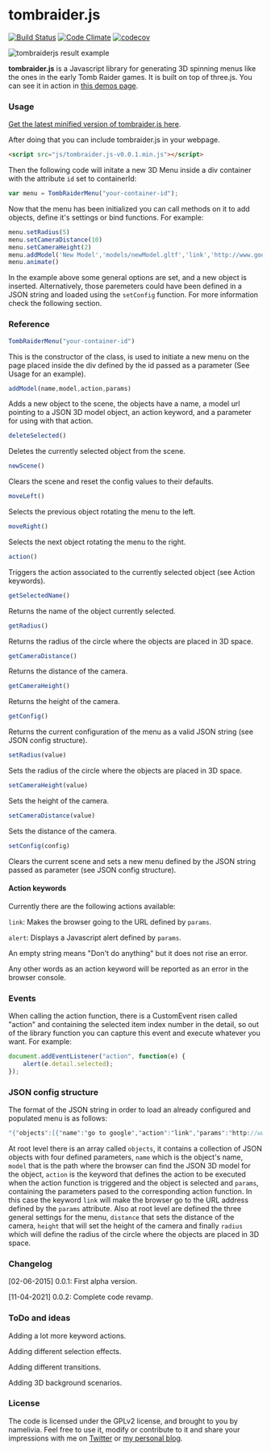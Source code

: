 tombraider.js
================
[![Build Status](https://github.com/namelivia/tombraider.js/actions/workflows/build.yml/badge.svg)](https://github.com/namelivia/tombraider.js/actions/workflows/build.yml)
[![Code Climate](https://codeclimate.com/github/namelivia/tomb-raider-menu/badges/gpa.svg)](https://codeclimate.com/github/namelivia/tomb-raider-menu)
[![codecov](https://codecov.io/gh/namelivia/tombraider.js/branch/master/graph/badge.svg)](https://codecov.io/gh/namelivia/tombraider.js)

![tombraiderjs result example](http://tombraiderjs.namelivia.com/img/capture.png)

__tombraider.js__ is a Javascript library for generating 3D spinning menus like the ones in the early Tomb Raider
games. It is built on top of three.js. You can see it in action in [this demos page](http://tombraiderjs.namelivia.com#demo).

### Usage ###

[Get the latest minified version of tombraider.js here](http://tombraiderjs.namelivia.com/tombraider.js-v0.0.1.min.js).

After doing that you can include tombraider.js in your webpage.

```html
<script src="js/tombraider.js-v0.0.1.min.js"></script>
```

Then the following code will initate a new 3D Menu inside a div container with the attribute ```id``` set to containerId: 

```javascript
var menu = TombRaiderMenu("your-container-id");
```

Now that the menu has been initialized you can call methods on it to add objects, define it's
settings or bind functions. For example:

```javascript
menu.setRadius(5)
menu.setCameraDistance(10)
menu.setCameraHeight(2)
menu.addModel('New Model','models/newModel.gltf','link','http://www.google.com')
menu.animate()
```

In the example above some general options are set, and a new object is inserted.
Alternatively, those paremeters could have been defined in a JSON string and loaded using the `setConfig` function. For more information check the following section.

### Reference ###

```javascript
TombRaiderMenu("your-container-id")
```
This is the constructor of the class, is used to initiate a new menu on the page placed inside the div defined by the id passed as a parameter (See Usage for an example).

```javascript
addModel(name,model,action,params)
```
Adds a new object to the scene, the objects have a name, a model url pointing to a JSON 3D model object, an action keyword, and a parameter for using with that action.

```javascript
deleteSelected()
```
Deletes the currently selected object from the scene.

```javascript
newScene()
```
Clears the scene and reset the config values to their defaults.

```javascript
moveLeft()
```
Selects the previous object rotating the menu to the left.

```javascript
moveRight()
```
Selects the next object rotating the menu to the right.

```javascript
action()
```
Triggers the action associated to the currently selected object (see Action keywords).

```javascript
getSelectedName()
```
Returns the name of the object currently selected.

```javascript
getRadius()
```
Returns the radius of the circle where the objects are placed in 3D space.

```javascript
getCameraDistance()
```
Returns the distance of the camera.

```javascript
getCameraHeight()
```
Returns the height of the camera.

```javascript
getConfig()
```
Returns the current configuration of the menu as a valid JSON string (see JSON config structure).

```javascript
setRadius(value)
```
Sets the radius of the circle where the objects are placed in 3D space.

```javascript
setCameraHeight(value)
```
Sets the height of the camera.

```javascript
setCameraDistance(value)
```
Sets the distance of the camera.

```javascript
setConfig(config)
```
Clears the current scene and sets a new menu defined by the JSON string passed as parameter (see JSON config structure).

#### Action keywords

Currently there are the following actions available:

```link```: Makes the browser going to the URL defined by ```params```.

```alert```: Displays a Javascript alert defined by ```params```.

An empty string means "Don't do anything" but it does not rise an error.

Any other words as an action keyword will be reported as an error in the browser console.

### Events ###

When calling the action function, there is a CustomEvent risen called "action" and containing the selected item index number in the detail, so out of the library function you can capture this event and execute whatever you want. For example:
```javascript
document.addEventListener("action", function(e) {
	alert(e.detail.selected);
});

```

### JSON config structure ###

The format of the JSON string in order to load an already configured and populated menu is as follows:
```javascript
"{"objects":[{"name":"go to google","action":"link","params":"http://www.google.com","model":"models/chest/chest.gltf"},{"name":"go to facebook","action":"link","params":"http://www.facebook.com","model":"models/chest/chest.gltf"}],"distance":12000,"height":3000,"radius":6000}"
```

At root level there is an array called ```objects```, it contains a collection of JSON objects with four defined parameters, ```name``` which is the object's name, ```model``` that is the path where the browser
can find the JSON 3D model for the object, ```action``` is the keyword that defines the action to be executed when the action function is triggered and the object is selected and ```params```, containing the
parameters pased to the corresponding action function. In this case the keyword ```link``` will make the browser go to the URL address defined by the ```params``` attribute. 
Also at root level are defined the three general settings for the menu, ```distance``` that sets the distance of the camera, ```height``` that will set the height of the camera and finally ```radius``` which will define the radius of the circle where the objects are placed in 3D space.

### Changelog ###

[02-06-2015] 0.0.1: First alpha version.

[11-04-2021] 0.0.2: Complete code revamp.

### ToDo and ideas ###

Adding a lot more keyword actions.

Adding different selection effects.

Adding different transitions.

Adding 3D background scenarios.

### License ###

The code is licensed under the GPLv2 license, and brought to you by namelivia. Feel free to use it, modify or contribute to it and share your impressions with me on [Twitter](http://wwww.twitter.com) or [my personal blog](http://www.namelivia.com).
